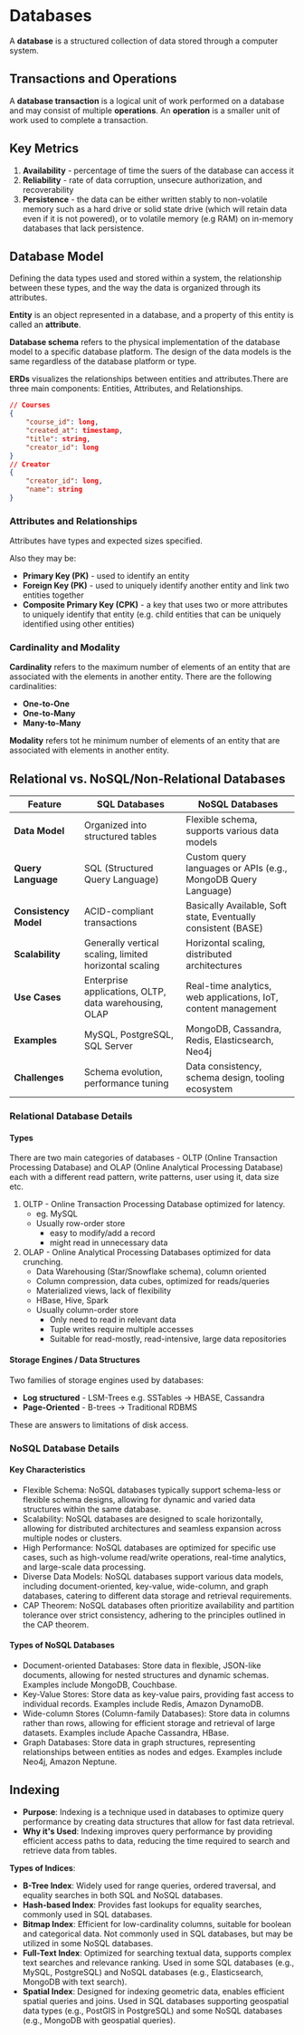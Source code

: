 # Databases

A **database** is a structured collection of data stored through a computer system.

## Transactions and Operations

A **database transaction** is a logical unit of work performed on a database and may consist of multiple **operations**. An **operation** is a smaller unit of work used to complete a transaction.

## Key Metrics

1. **Availability** - percentage of time the suers of the database can access it
2. **Reliability** - rate of data corruption, unsecure authorization, and recoverability
3. **Persistence** - the data can be either written stably to non-volatile memory such as a hard drive or solid state drive (which will retain data even if it is not powered), or to volatile memory (e.g RAM) on in-memory databases that lack persistence.

## Database Model

Defining the data types used and stored within a system, the relationship between these types, and the way the data is organized through its attributes.

**Entity** is an object represented in a database, and a property of this entity is called an **attribute**.

**Database schema** refers to the physical implementation of the database model to a specific database platform. The design of the data models is the same regardless of the database platform or type.

**ERDs** visualizes the relationships between entities and attributes.There are three main components: Entities, Attributes, and Relationships.

```json
// Courses
{
    "course_id": long,
    "created_at": timestamp,
    "title": string,
    "creator_id": long
}
// Creator
{
    "creator_id": long,
    "name": string
}

```

### Attributes and Relationships

Attributes have types and expected sizes specified.

Also they may be:

- **Primary Key (PK)** - used to identify an entity
- **Foreign Key (PK)** - used to uniquely identify another entity and link two entities together
- **Composite Primary Key (CPK)** - a key that uses two or more attributes to uniquely identify that entity (e.g. child entities that can be uniquely identified using other entities)

### Cardinality and Modality

**Cardinality** refers to the maximum number of elements of an entity that are associated with the elements in another entity. There are the following cardinalities:

- **One-to-One**
- **One-to-Many**
- **Many-to-Many**

**Modality** refers tot he minimum number of elements of an entity that are associated with elements in another entity.

## Relational vs. NoSQL/Non-Relational Databases

| Feature               | SQL Databases                                          | NoSQL Databases                                                |
| --------------------- | ------------------------------------------------------ | -------------------------------------------------------------- |
| **Data Model**        | Organized into structured tables                       | Flexible schema, supports various data models                  |
| **Query Language**    | SQL (Structured Query Language)                        | Custom query languages or APIs (e.g., MongoDB Query Language)  |
| **Consistency Model** | ACID-compliant transactions                            | Basically Available, Soft state, Eventually consistent (BASE)  |
| **Scalability**       | Generally vertical scaling, limited horizontal scaling | Horizontal scaling, distributed architectures                  |
| **Use Cases**         | Enterprise applications, OLTP, data warehousing, OLAP  | Real-time analytics, web applications, IoT, content management |
| **Examples**          | MySQL, PostgreSQL, SQL Server                          | MongoDB, Cassandra, Redis, Elasticsearch, Neo4j                |
| **Challenges**        | Schema evolution, performance tuning                   | Data consistency, schema design, tooling ecosystem             |

### Relational Database Details

#### Types

There are two main categories of databases - OLTP (Online Transaction Processing Database)
and OLAP (Online Analytical Processing Database) each with a different read pattern,
write patterns, user using it, data size etc.

1. OLTP - Online Transaction Processing Database optimized for latency.
   - eg. MySQL
   - Usually row-order store
     - easy to modify/add a record
     - might read in unnecessary data
2. OLAP - Online Analytical Processing Databases optimized for data crunching.
   - Data Warehousing (Star/Snowflake schema), column oriented
   - Column compression, data cubes, optimized for reads/queries
   - Materialized views, lack of flexibility
   - HBase, Hive, Spark
   - Usually column-order store
     - Only need to read in relevant data
     - Tuple writes require multiple accesses
     - Suitable for read-mostly, read-intensive, large data repositories

#### Storage Engines / Data Structures

Two families of storage engines used by databases:

- **Log structured** - LSM-Trees e.g. SSTables -> HBASE, Cassandra
- **Page-Oriented** - B-trees -> Traditional RDBMS

These are answers to limitations of disk access.

### NoSQL Database Details

#### Key Characteristics

- Flexible Schema: NoSQL databases typically support schema-less or flexible schema designs, allowing for dynamic and varied data structures within the same database.
- Scalability: NoSQL databases are designed to scale horizontally, allowing for distributed architectures and seamless expansion across multiple nodes or clusters.
- High Performance: NoSQL databases are optimized for specific use cases, such as high-volume read/write operations, real-time analytics, and large-scale data processing.
- Diverse Data Models: NoSQL databases support various data models, including document-oriented, key-value, wide-column, and graph databases, catering to different data storage and retrieval requirements.
- CAP Theorem: NoSQL databases often prioritize availability and partition tolerance over strict consistency, adhering to the principles outlined in the CAP theorem.

#### Types of NoSQL Databases

- Document-oriented Databases: Store data in flexible, JSON-like documents, allowing for nested structures and dynamic schemas. Examples include MongoDB, Couchbase.
- Key-Value Stores: Store data as key-value pairs, providing fast access to individual records. Examples include Redis, Amazon DynamoDB.
- Wide-column Stores (Column-family Databases): Store data in columns rather than rows, allowing for efficient storage and retrieval of large datasets. Examples include Apache Cassandra, HBase.
- Graph Databases: Store data in graph structures, representing relationships between entities as nodes and edges. Examples include Neo4j, Amazon Neptune.

## Indexing

- **Purpose**: Indexing is a technique used in databases to optimize query performance by creating data structures that allow for fast data retrieval.
- **Why it's Used**: Indexing improves query performance by providing efficient access paths to data, reducing the time required to search and retrieve data from tables.

**Types of Indices**:

- **B-Tree Index**: Widely used for range queries, ordered traversal, and equality searches in both SQL and NoSQL databases.
- **Hash-based Index**: Provides fast lookups for equality searches, commonly used in SQL databases.
- **Bitmap Index**: Efficient for low-cardinality columns, suitable for boolean and categorical data. Not commonly used in SQL databases, but may be utilized in some NoSQL databases.
- **Full-Text Index**: Optimized for searching textual data, supports complex text searches and relevance ranking. Used in some SQL databases (e.g., MySQL, PostgreSQL) and NoSQL databases (e.g., Elasticsearch, MongoDB with text search).
- **Spatial Index**: Designed for indexing geometric data, enables efficient spatial queries and joins. Used in SQL databases supporting geospatial data types (e.g., PostGIS in PostgreSQL) and some NoSQL databases (e.g., MongoDB with geospatial queries).

